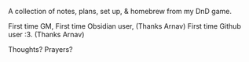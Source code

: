 A collection of notes, plans, set up, & homebrew from my DnD game. 

First time GM, 
First time Obsidian user, (Thanks Arnav) 
First time Github user :3. (Thanks Arnav)

Thoughts? Prayers?
